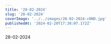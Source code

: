 ```yaml
---
title: '28-02-2024'
slug: '28-02-2024'
coverImage: '../../images/28-02-2024-c0ND.jpg'
publishedAt: '2024-02-28T17:38:07.172Z'
---
```


28-02-2024